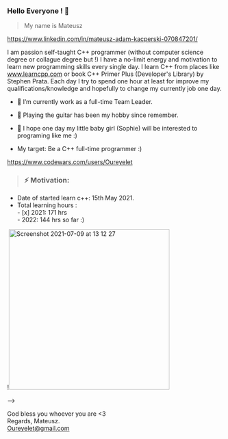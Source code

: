 ### Hello Everyone !  👋

> My name is Mateusz

https://www.linkedin.com/in/mateusz-adam-kacperski-070847201/

I am passion self-taught C++ programmer (without computer science degree or collague degree but !) I have a no-limit energy 
and motivation to learn new programming skills every single day. I learn C++ from places like www.learncpp.com or book C++ Primer Plus (Developer's Library) by Stephen Prata. Each day I try to spend one hour at least for improve my qualifications/knowledge and hopefully to change my currently job one day.

- :bust_in_silhouette: I’m currently work as a full-time Team Leader.
- :guitar: Playing the guitar has been my hobby since remember.
- :footprints: I hope one day my little baby girl (Sophie) will be interested to programing like me :)


- My target: Be a C++ full-time programmer :)  

https://www.codewars.com/users/Oureyelet

 
> ###  __⚡    Motivation:__ 
- Date of started learn c++: 15th May 2021.
- Total learning hours :                   
                - [x] 2021:    171 hrs <br />
                - 2022:    144 hrs so far :) <br />
                                                                       

!<img width="375" alt="Screenshot 2021-07-09 at 13 12 27" src="https://user-images.githubusercontent.com/69697624/181431486-2a3560c2-9fa4-412d-96da-c32e86276ad2.png">

--> 

God bless you whoever you are <3 <br />
Regards, Mateusz. <br />
Oureyelet@gmail.com <br />
